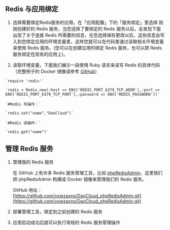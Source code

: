 ## Redis 与应用绑定
  1. 选择需要绑定Redis服务的应用，在「应用配置」下的「服务绑定」里选择
  刚刚创建好的 Redis 服务，当您选择了要绑定的 Redis 服务以后，会发现下面出现了关于连接 Redis 所需要的信息，在您选择保存更改以后，这些信息会写入到您绑定应用的环境变量里，这样您就可以在代码里通过读取相关环境变量来使用 Redis 服务。(您可以在创建应用时绑定 Redis 服务，也可以把 Reids 服务绑定在现有的应用上)。

  2. 读取环境变量，下面我们展示一段使用 Ruby 语言来读写 Redis 的具体代码（完整例子的 Docker 镜像请参考 [GitHub](https://github.com/yxwzaxns/DaoCloud_redis.git)）

    `require 'redis'`

    `redis = Redis.new(:host => ENV['REDIS_PORT_6379_TCP_ADDR'],:port => ENV['REDIS_PORT_6379_TCP_PORT'],:password => ENV['REDIS_PASSWORD'])`

    `#Redis 写操作：`

    `redis.set("name","DaoCloud")`

    `#Redis 读操作：`

    `redis.get("name")`

## 管理 Redis 服务
 1. 管理我的 Redis 服务

      在 GitHub 上有许多 Redis 服务管理工具，比如 [phpRedisAdmin](https://github.com/erikdubbelboer/phpRedisAdmin.git)，这里我们把 phpRedisAdmin 构建成 Docker 镜像来管理我们的 Redis 服务。

      GitHub 地址：[https://github.com/yxwzaxns/DaoCloud_phpRedisAdmin.git](https://github.com/yxwzaxns/DaoCloud_phpRedisAdmin.git)

 2. 部署管理工具，绑定到之前创建的 Redis 服务

 3. 应用启动成功后就可以执行常规的 Redis 服务管理操作
